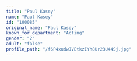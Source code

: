 ```yaml
---
title: "Paul Kasey"
name: "Paul Kasey"
id: "100085"
original_name: "Paul Kasey"
known_for_department: "Acting"
gender: "2"
adult: "false"
profile_path: "/f6P4xudwJVEtkzIYh8Ur23U44Sj.jpg"
---
```

